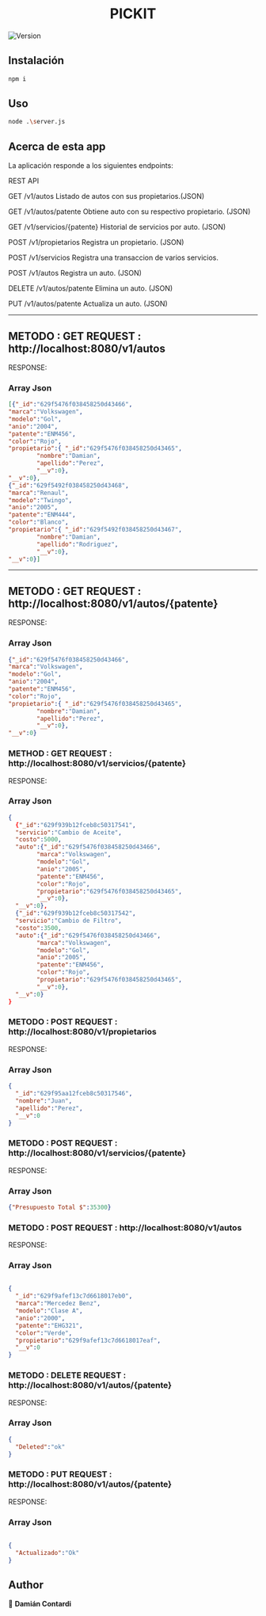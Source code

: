 <h1 align="center">PICKIT</h1>
<p>
  <img alt="Version" src="https://img.shields.io/badge/version-0.1.0-blue.svg?cacheSeconds=2592000" />
</p>

## Instalación

```sh
npm i
```

## Uso

```sh
node .\server.js
```

## Acerca de esta app

La aplicación responde a los siguientes endpoints:

REST API

GET     /v1/autos           		    Listado de autos con sus propietarios.(JSON)

GET     /v1/autos/patente   		    Obtiene auto con su respectivo propietario. (JSON)

GET     /v1/servicios/{patente}	    Historial de servicios por auto. (JSON)

POST    /v1/propietarios    		    Registra un propietario. (JSON)

POST    /v1/servicios   		        Registra una transaccion de varios servicios. 

POST    /v1/autos           		    Registra un auto. (JSON)

DELETE  /v1/autos/patente   		    Elimina un auto. (JSON)

PUT     /v1/autos/patente   		    Actualiza un auto. (JSON)

------------------------------------------------------------------------------------------------

## METODO : GET  REQUEST : http://localhost:8080/v1/autos
RESPONSE:

### Array Json
```json
[{"_id":"629f5476f038458250d43466",
"marca":"Volkswagen",
"modelo":"Gol",
"anio":"2004",
"patente":"ENM456",
"color":"Rojo",
"propietario":{	"_id":"629f5476f038458250d43465",
		"nombre":"Damian",
		"apellido":"Perez",
		"__v":0},
"__v":0},
{"_id":"629f5492f038458250d43468",
"marca":"Renaul",
"modelo":"Twingo",
"anio":"2005",
"patente":"ENM444",
"color":"Blanco",
"propietario":{	"_id":"629f5492f038458250d43467",
		"nombre":"Damian",
		"apellido":"Rodriguez",
		"__v":0},
"__v":0}]

```
------------------------------------------------------------------------------------------------
## METODO : GET  REQUEST : http://localhost:8080/v1/autos/{patente}
RESPONSE:

### Array Json
```json
{"_id":"629f5476f038458250d43466",
"marca":"Volkswagen",
"modelo":"Gol",
"anio":"2004",
"patente":"ENM456",
"color":"Rojo",
"propietario":{	"_id":"629f5476f038458250d43465",
		"nombre":"Damian",
		"apellido":"Perez",
		"__v":0},
"__v":0}
```

### METHOD : GET REQUEST : http://localhost:8080/v1/servicios/{patente}
RESPONSE:

### Array Json
```json
{
  {"_id":"629f939b12fceb8c50317541",
  "servicio":"Cambio de Aceite",
  "costo":5000,
  "auto":{"_id":"629f5476f038458250d43466",
        "marca":"Volkswagen",
        "modelo":"Gol",
        "anio":"2005",
        "patente":"ENM456",
        "color":"Rojo",
        "propietario":"629f5476f038458250d43465",
        "__v":0},
  "__v":0},
  {"_id":"629f939b12fceb8c50317542",
  "servicio":"Cambio de Filtro",
  "costo":3500,
  "auto":{"_id":"629f5476f038458250d43466",
        "marca":"Volkswagen",
        "modelo":"Gol",
        "anio":"2005",
        "patente":"ENM456",
        "color":"Rojo",
        "propietario":"629f5476f038458250d43465",
        "__v":0},
  "__v":0}
}
```
### METODO : POST  REQUEST : http://localhost:8080/v1/propietarios
RESPONSE:

### Array Json
```json
{
  "_id":"629f95aa12fceb8c50317546",
  "nombre":"Juan",
  "apellido":"Perez",
  "__v":0
}
```
### METODO : POST  REQUEST : http://localhost:8080/v1/servicios/{patente}
RESPONSE:

### Array Json
```json
{"Presupuesto Total $":35300}
```

### METODO : POST  REQUEST : http://localhost:8080/v1/autos
RESPONSE:

### Array Json
```json

{
  "_id":"629f9afef13c7d6618017eb0",
  "marca":"Mercedez Benz",
  "modelo":"Clase A",
  "anio":"2000",
  "patente":"EHG321",
  "color":"Verde",
  "propietario":"629f9afef13c7d6618017eaf",
  "__v":0
}
```
### METODO : DELETE  REQUEST : http://localhost:8080/v1/autos/{patente}
RESPONSE:

### Array Json
```json
{
  "Deleted":"ok"
}
```

### METODO : PUT  REQUEST : http://localhost:8080/v1/autos/{patente}
RESPONSE:

### Array Json
```json

{
  "Actualizado":"Ok"
}

```
## Author

👤 **Damián Contardi**
